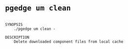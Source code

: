 # `pgedge um clean`

```text

SYNOPSIS
    ./pgedge um clean -

DESCRIPTION
    Delete downloaded component files from local cache

```
